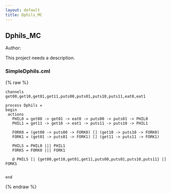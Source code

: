 ```yaml
---
layout: default
title: Dphils_MC
---
```


## Dphils_MC
Author: 


This project needs a description.


### SimpleDphils.cml

{% raw %}
~~~
channels
get00,get10,get01,get11,puts00,puts01,puts10,puts11,eat0,eat1
 
process Dphils = 
begin
 actions
   PHIL0 = get00 -> get01 -> eat0 -> puts00 -> puts01 -> PHIL0
   PHIL1 = get11 -> get10 -> eat1 -> puts11 -> puts10 -> PHIL1
   
   FORK0 = (get00 -> puts00 -> FORK0) [] (get10 -> puts10 -> FORK0)
   FORK1 = (get01 -> puts01 -> FORK1) [] (get11 -> puts11 -> FORK1)
   
   PHILS = PHIL0 ||| PHIL1
   FORKS = FORK0 ||| FORK1
   
   @ PHILS [| {get00,get10,get01,get11,puts00,puts01,puts10,puts11} |] FORKS 


end
~~~
{% endraw %}

